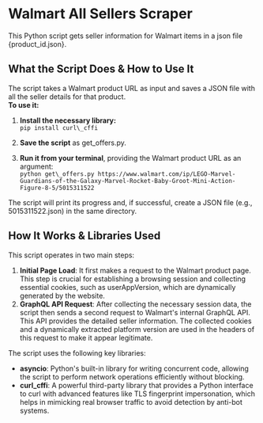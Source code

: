 # **Walmart All Sellers Scraper**

This Python script gets seller information for Walmart items in a json file {product_id.json}.

## **What the Script Does & How to Use It**

The script takes a Walmart product URL as input and saves a JSON file with all the seller details for that product.  
**To use it:**

1. **Install the necessary library:**  
  ```pip install curl\_cffi```

2. **Save the script** as get\_offers.py.  
3. **Run it from your terminal**, providing the Walmart product URL as an argument:  
   `python get\_offers.py https://www.walmart.com/ip/LEGO-Marvel-Guardians-of-the-Galaxy-Marvel-Rocket-Baby-Groot-Mini-Action-Figure-8-5/5015311522`

The script will print its progress and, if successful, create a JSON file (e.g., 5015311522.json) in the same directory.

## **How It Works & Libraries Used**

This script operates in two main steps:

1. **Initial Page Load**: It first makes a request to the Walmart product page. This step is crucial for establishing a browsing session and collecting essential cookies, such as userAppVersion, which are dynamically generated by the website.  
2. **GraphQL API Request**: After collecting the necessary session data, the script then sends a second request to Walmart's internal GraphQL API. This API provides the detailed seller information. The collected cookies and a dynamically extracted platform version are used in the headers of this request to make it appear legitimate.

The script uses the following key libraries:

* **asyncio**: Python's built-in library for writing concurrent code, allowing the script to perform network operations efficiently without blocking.  
* **curl\_cffi**: A powerful third-party library that provides a Python interface to curl with advanced features like TLS fingerprint impersonation, which helps in mimicking real browser traffic to avoid detection by anti-bot systems.
